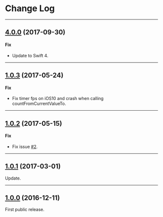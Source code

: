 # Change Log

-----

## [4.0.0](https://github.com/EyreFree/EFCountingLabel/releases/tag/4.0.0) (2017-09-30)

#### Fix

* Update to Swift 4.

---

## [1.0.3](https://github.com/EyreFree/EFCountingLabel/releases/tag/1.0.3) (2017-05-24)

#### Fix

* Fix timer fps on iOS10 and crash when calling countFromCurrentValueTo.

---

## [1.0.2](https://github.com/EyreFree/EFCountingLabel/releases/tag/1.0.2) (2017-05-15)

#### Fix

* Fix issue [#2](https://github.com/EyreFree/EFCountingLabel/issues/2).

---

## [1.0.1](https://github.com/EyreFree/EFCountingLabel/releases/tag/1.0.1) (2017-03-01)

Update.

---

## [1.0.0](https://github.com/EyreFree/EFCountingLabel/releases/tag/1.0.0) (2016-12-11)

First public release.
